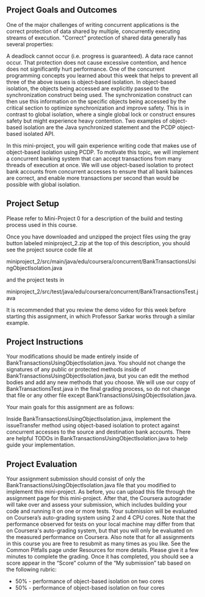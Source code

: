 ## Project Goals and Outcomes

One of the major challenges of writing concurrent applications is the correct protection of data shared by multiple, concurrently executing streams of execution. "Correct" protection of shared data generally has several properties:

A deadlock cannot occur (i.e. progress is guaranteed).
A data race cannot occur.
That protection does not cause excessive contention, and hence does not significantly hurt performance.
One of the concurrent programming concepts you learned about this week that helps to prevent all three of the above issues is object-based isolation. In object-based isolation, the objects being accessed are explicitly passed to the synchronization construct being used. The synchronization construct can then use this information on the specific objects being accessed by the critical section to optimize synchronization and improve safety. This is in contrast to global isolation, where a single global lock or construct ensures safety but might experience heavy contention. Two examples of object-based isolation are the Java synchronized statement and the PCDP object-based isolated API.

In this mini-project, you will gain experience writing code that makes use of object-based isolation using PCDP. To motivate this topic, we will implement a concurrent banking system that can accept transactions from many threads of execution at once. We will use object-based isolation to protect bank accounts from concurrent accesses to ensure that all bank balances are correct, and enable more transactions per second than would be possible with global isolation.

## Project Setup

Please refer to Mini-Project 0 for a description of the build and testing process used in this course.

Once you have downloaded and unzipped the project files using the gray button labeled miniproject_2.zip at the top of this description, you should see the project source code file at

miniproject_2/src/main/java/edu/coursera/concurrent/BankTransactionsUsingObjectIsolation.java

and the project tests in

miniproject_2/src/test/java/edu/coursera/concurrent/BankTransactionsTest.java

It is recommended that you review the demo video for this week before starting this assignment, in which Professor Sarkar works through a similar example.

## Project Instructions

Your modifications should be made entirely inside of BankTransactionsUsingObjectIsolation.java. You should not change the signatures of any public or protected methods inside of BankTransactionsUsingObjectIsolation.java, but you can edit the method bodies and add any new methods that you choose. We will use our copy of BankTransactionsTest.java in the final grading process, so do not change that file or any other file except BankTransactionsUsingObjectIsolation.java.

Your main goals for this assignment are as follows:

Inside BankTransactionsUsingObjectIsolation.java, implement the issueTransfer method using object-based isolation to protect against concurrent accesses to the source and destination bank accounts.
There are helpful TODOs in BankTransactionsUsingObjectIsolation.java to help guide your implementation.

## Project Evaluation

Your assignment submission should consist of only the BankTransactionsUsingObjectIsolation.java file that you modified to implement this mini-project. As before, you can upload this file through the assignment page for this mini-project. After that, the Coursera autograder will take over and assess your submission, which includes building your code and running it on one or more tests. Your submission will be evaluated on Coursera’s auto-grading system using 2 and 4 CPU cores. Note that the performance observed for tests on your local machine may differ from that on Coursera's auto-grading system, but that you will only be evaluated on the measured performance on Coursera. Also note that for all assignments in this course you are free to resubmit as many times as you like. See the Common Pitfalls page under Resources for more details. Please give it a few minutes to complete the grading. Once it has completed, you should see a score appear in the “Score” column of the “My submission” tab based on the following rubric:

- 50% - performance of object-based isolation on two cores
- 50% - performance of object-based isolation on four cores
